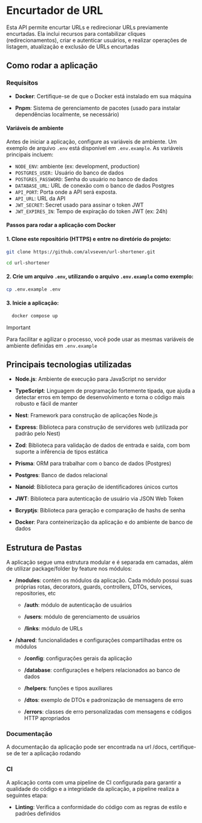 # Encurtador de URL 

Esta API permite encurtar URLs e redirecionar URLs previamente encurtadas. Ela inclui recursos para contabilizar cliques (redirecionamentos), criar e autenticar usuários, e realizar operações de listagem, atualização e exclusão de URLs encurtadas

## Como rodar a aplicação

### Requisitos

- **Docker**: Certifique-se de que o Docker está instalado em sua máquina

- **Pnpm**: Sistema de gerenciamento de pacotes (usado para instalar dependências localmente, se necessário)

#### Variáveis de ambiente

Antes de iniciar a aplicação, configure as variáveis de ambiente. Um exemplo de arquivo `.env` está disponível em `.env.example`. As variáveis principais incluem:

- `NODE_ENV`: ambiente (ex: development, production)
- `POSTGRES_USER:` Usuário do banco de dados
- `POSTGRES_PASSWORD`: Senha do usuário no banco de dados
- `DATABASE_URL`: URL de conexão com o banco de dados Postgres
- `API_PORT`: Porta onde a API será exposta.
- `API_URL`: URL da API 
- `JWT_SECRET`: Secret usado para assinar o token JWT
- `JWT_EXPIRES_IN`: Tempo de expiração do token JWT (ex: 24h)

#### Passos para rodar a aplicação com Docker

#### 1. Clone este repositório (HTTPS) e entre no diretório do projeto:

```bash
git clone https://github.com/alvseven/url-shortener.git

cd url-shortener
```

#### 2. Crie um arquivo ```.env```, utilizando o arquivo ```.env.example``` como exemplo:

```bash
cp .env.example .env
```

#### 3. Inicie a aplicação:

```bash
  docker compose up
```

> [!IMPORTANT]  
> Para facilitar e agilizar o processo, você pode usar as mesmas variáveis de ambiente definidas em ```.env.example```

## Principais tecnologias utilizadas

- **Node.js**: Ambiente de execução para JavaScript no servidor

- **TypeScript**: Linguagem de programação fortemente tipada, que ajuda a detectar erros em tempo de desenvolvimento e torna o código mais robusto e fácil de manter

- **Nest**: Framework para construção de aplicações Node.js

- **Express**: Biblioteca para construção de servidores web (utilizada por padrão pelo Nest)

- **Zod**: Biblioteca para validação de dados de entrada e saída, com bom suporte a infêrencia de tipos estática

- **Prisma**: ORM para trabalhar com o banco de dados (Postgres)

- **Postgres**: Banco de dados relacional

- **Nanoid**: Biblioteca para geração de identificadores únicos curtos

- **JWT**: Biblioteca para autenticação de usuário via JSON Web Token

- **Bcryptjs**: Biblioteca para geração e comparação de hashs de senha

- **Docker**: Para conteinerização da aplicação e do ambiente de banco de dados


## Estrutura de Pastas

A aplicação segue uma estrutura modular e é separada em camadas, além de utilizar package/folder by feature nos módulos:

- **/modules**: contém os módulos da aplicação. Cada módulo possui suas próprias rotas, decorators, guards, controllers, DTOs, services, repositories, etc

  - **/auth**: módulo de autenticação de usuários

  - **/users**: módulo de gerenciamento de usuários

  - **/links**: módulo de URLs

- **/shared**: funcionalidades e configurações compartilhadas entre os módulos

  - **/config**: configurações gerais da aplicação

  - **/database**: configurações e helpers relacionados ao banco de dados

  - **/helpers**: funções e tipos auxiliares

  - **/dtos**: exemplo de DTOs e padronização de mensagens de erro

  - **/errors**: classes de erro personalizadas com mensagens e códigos HTTP apropriados



### Documentação

A documentação da aplicação pode ser encontrada na url /docs, certifique-se de ter a aplicação rodando

### CI

A aplicação conta com uma pipeline de CI configurada para garantir a qualidade do código e a integridade da aplicação, a pipeline realiza a seguintes etapa:

- **Linting**: Verifica a conformidade do código com as regras de estilo e padrões definidos